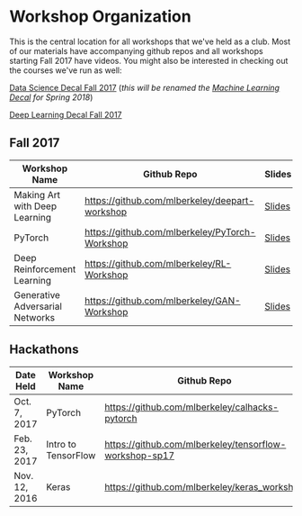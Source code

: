 # Workshop Organization
This is the central location for all workshops that we've held as a club. Most of our materials have accompanying github repos and all workshops starting Fall 2017 have videos.
You might also be interested in checking out the courses we've run as well:

[Data Science Decal Fall 2017](https://github.com/mlberkeley/Data-Science-Decal-Fall-2017)  (*this will be renamed the [Machine Learning Decal](https://ml.berkeley.edu/decals/MLD) for Spring 2018*)

[Deep Learning Decal Fall 2017](https://github.com/mlberkeley/Deep-Learning-Decal-Fall-2017)

## Fall 2017
| Workshop Name  | Github Repo | Slides | Video | 
| ------------- | ------------- | ------------- | ------------- |
| Making Art with Deep Learning  | https://github.com/mlberkeley/deepart-workshop  | [Slides](https://docs.google.com/presentation/d/1rWnYs2vFaJ9wD75UQhlFvW1V4IVf-ZTGhg7XKi8gAg0/edit?usp=sharing) | [Video](https://youtu.be/UIN1JiEkclU) | 
| PyTorch | https://github.com/mlberkeley/PyTorch-Workshop | [Slides](https://github.com/mlberkeley/PyTorch-Workshop/blob/master/PyTorch_Workshop_slides.pdf) | [Video](https://www.youtube.com/watch?v=_ioRAMvXvQg) |
| Deep Reinforcement Learning | https://github.com/mlberkeley/RL-Workshop | [Slides](https://docs.google.com/a/berkeley.edu/presentation/d/17NrWZxI038HTxAV2FmCTGYBzOtb6N6vFxYPg-6V1WvY/edit?usp=sharing) | [Video](https://youtu.be/lVZ0FkAWxFY)  
| Generative Adversarial Networks |   https://github.com/mlberkeley/GAN-Workshop | [Slides](https://docs.google.com/presentation/d/1BB5YRh0sTJXnTGbV2BShytaMx7ZDTMRZGmGmUvnCmgg/edit#slide=id.p) | [Video](https://youtu.be/9jMsBh6TBUs)|

## Hackathons
| Date Held | Workshop Name | Github Repo | Slides |
| ------------ | ------------ | ------------ | ------------ | 
| Oct. 7, 2017 | PyTorch | https://github.com/mlberkeley/calhacks-pytorch | N/A|
| Feb. 23, 2017 | Intro to TensorFlow | https://github.com/mlberkeley/tensorflow-workshop-sp17 | N/A | 
| Nov. 12, 2016 | Keras | https://github.com/mlberkeley/keras_workshop | [Slides](https://docs.google.com/presentation/d/1fHjULDTWNPwR6f9-Gx-5nKHcxAtq6eO9deXOezNLbmA/edit?usp=sharing) | 
